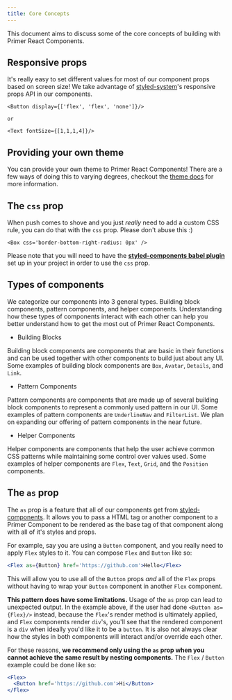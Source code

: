 ```yaml
---
title: Core Concepts
---
```


This document aims to discuss some of the core concepts of building with Primer React Components.

## Responsive props
It's really easy to set different values for most of our component props based on screen size! We take advantage of [styled-system](https://github.com/styled-system/styled-system)'s responsive props API in our components.

```
<Button display={['flex', 'flex', 'none']}/>

or

<Text fontSize={[1,1,1,4]}/>
```

## Providing your own theme

You can provide your own theme to Primer React Components! There are a few ways of doing this to varying degrees, checkout the [theme docs](https://primer.style/components/primer-theme) for more information.

## The `css` prop
When push comes to shove and you just _really_ need to add a custom CSS rule, you can do that with the `css` prop. Please don't abuse this :)

```
<Box css='border-bottom-right-radius: 0px' />

```

Please note that you will need to have the **[styled-components babel plugin](https://www.styled-components.com/docs/tooling#babel-plugin)** set up in your project in order to use the `css` prop.

## Types of components

We categorize our components into 3 general types. Building block components, pattern components, and helper components. Understanding how these types of components interact with each other can help you better understand how to get the most out of Primer React Components.

- Building Blocks

 Building block components are components that are basic in their functions and can be used together with other components to build just about any UI. Some examples of building block components are `Box`, `Avatar`, `Details`, and `Link`.

 - Pattern Components

 Pattern components are components that are made up of several building block components to represent a commonly used pattern in our UI. Some examples of pattern components are `UnderlineNav` and `FilterList`. We plan on expanding our offering of pattern components in the near future.

 - Helper Components

 Helper components are components that help the user achieve common CSS patterns while maintaining some control over values used. Some examples of helper components are `Flex`, `Text`, `Grid`, and the `Position` components.


 ## The `as` prop
 The `as` prop is a feature that all of our components get from [styled-components](https://www.styled-components.com). It allows you to pass a HTML tag or another component to a Primer Component to be rendered as the base tag of that component along with all of it's styles and props.


 For example, say you are using a `Button` component, and you really need to apply `Flex` styles to it. You can compose `Flex` and `Button` like so:

 ```.jsx
 <Flex as={Button} href='https://github.com'>Hello</Flex>
 ```

 This will allow you to use all of the `Button` props _and_ all of the `Flex` props without having to wrap your `Button` component in another `Flex` component.

 **This pattern does have some limitations.** Usage of the `as` prop can lead to unexpected output. In the example above, if the user had done `<Button as={Flex}/>` instead, because the `Flex`'s render method is ultimately applied, and `Flex` components render `div`'s, you'll see that the rendered component is a `div` when ideally you'd like it to be a `button`. It is also not always clear how the styles in both components will interact and/or override each other.

For these reasons, **we recommend only using the `as` prop when you cannot achieve the same result by nesting components.** The `Flex` / `Button` example could be done like so:

```.jsx
<Flex>
  <Button href='https://github.com'>Hi</Button>
</Flex>
```
